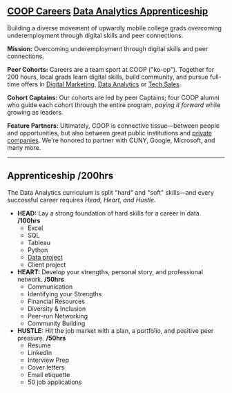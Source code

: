 ## [**COOP Careers**](https://coopcareers.org/) [Data Analytics Apprenticeship](https://coopcareers.org/data-analytics)

Building a diverse movement of upwardly mobile college grads overcoming underemployment through digital skills and peer connections.

**Mission:** Overcoming underemployment through digital skills and peer connections.

**Peer Cohorts:** Careers are a team sport at COOP ("ko-op"). Together for 200 hours, local grads learn digital skills, build community, and pursue full-time offers in [Digital Marketing](https://coopcareers.org/digital-marketing), [Data Analytics](https://coopcareers.org/data-analytics) or [Tech Sales](https://coopcareers.org/tech-sales).

**Cohort Captains:** Our cohorts are led by peer Captains; four COOP alumni who guide each cohort through the entire program, *paying it forward* while growing as leaders.

**Feature Partners:** Ultimately, COOP is connective tissue—between people and opportunities, but also between great public institutions and [private companies](https://coopcareers.org/partners). We're honored to partner with CUNY, Google, Microsoft, and many more.

----------

## **Apprenticeship /200hrs**

The Data Analytics curriculum is split "hard" and "soft" skills—and every successful career requires *Head, Heart, and Hustle.*

- **HEAD:** Lay a strong foundation of hard skills for a career in data. **/100hrs**
  - Excel
  - SQL
  - Tableau
  - Python
  - [Data project](https://github.com/reinarin/coopcareers/tree/main/dataproject)
  - Client project
- **HEART:** Develop your strengths, personal story, and professional network. **/50hrs**
  - Communication
  - Identifying your Strengths
  - Financial Resources
  - Diversity & Inclusion
  - Peer-run Networking 
  - Community Building
- **HUSTLE:** Hit the job market with a plan, a portfolio, and positive peer pressure. **/50hrs**
  - Resume
  - LinkedIn
  - Interview Prep
  - Cover letters
  - Email etiquette
  - 50 job applications
